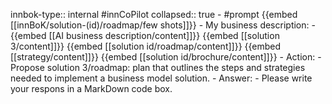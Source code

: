 innbok-type:: internal
#innCoPilot
collapsed:: true
	- #prompt {{embed [[innBoK/solution-(id)/roadmap/few shots]]}}
		- My business description:
		- {{embed [[AI business description/content]]}} {{embed [[solution 3/content]]}} {{embed [[solution id/roadmap/content]]}} {{embed [[strategy/content]]}} {{embed [[solution id/brochure/content]]}}
		- Action:
		- Propose solution 3/roadmap: plan that outlines the steps and strategies needed to implement a business model solution.
		- Answer:
		- Please write your respons in a MarkDown code box.




